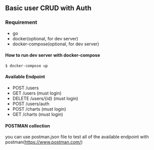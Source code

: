 ## Basic user CRUD with Auth

### Requirement

-   go
-   docker(optional, for dev server)
-   docker-compose(optional, for dev server)

#### How to run dev server with docker-compose

`$ docker-compose up `

#### Available Endpoint

-   POST /users
-   GET /users (must login)
-   DELETE /users/{id} (must login)
-   POST /users/auth
-   POST /charts (must login)
-   GET /charts (must login)

#### POSTMAN collection

you can use postman.json file to test all of the available endpoint with postman(https://www.postman.com/)
